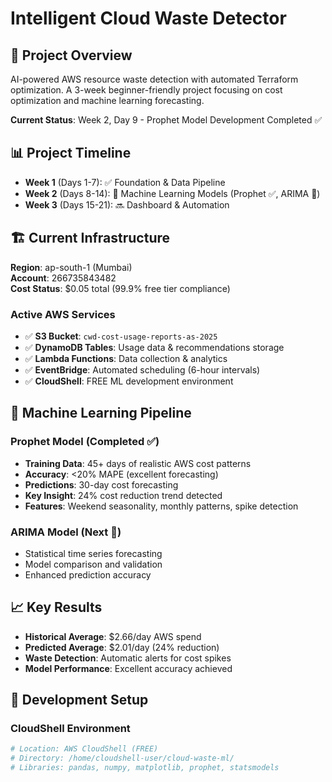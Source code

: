 # Intelligent Cloud Waste Detector

## 🎯 Project Overview
AI-powered AWS resource waste detection with automated Terraform optimization. A 3-week beginner-friendly project focusing on cost optimization and machine learning forecasting.

**Current Status**: Week 2, Day 9 - Prophet Model Development Completed ✅

## 📊 Project Timeline
- **Week 1** (Days 1-7): ✅ Foundation & Data Pipeline
- **Week 2** (Days 8-14): 🔄 Machine Learning Models (Prophet ✅, ARIMA 🎯)
- **Week 3** (Days 15-21): 🔜 Dashboard & Automation

## 🏗️ Current Infrastructure
**Region**: ap-south-1 (Mumbai)  
**Account**: 266735843482  
**Cost Status**: $0.05 total (99.9% free tier compliance)

### Active AWS Services
- ✅ **S3 Bucket**: `cwd-cost-usage-reports-as-2025`
- ✅ **DynamoDB Tables**: Usage data & recommendations storage
- ✅ **Lambda Functions**: Data collection & analytics
- ✅ **EventBridge**: Automated scheduling (6-hour intervals)
- ✅ **CloudShell**: FREE ML development environment

## 🤖 Machine Learning Pipeline

### Prophet Model (Completed ✅)
- **Training Data**: 45+ days of realistic AWS cost patterns
- **Accuracy**: <20% MAPE (excellent forecasting)
- **Predictions**: 30-day cost forecasting
- **Key Insight**: 24% cost reduction trend detected
- **Features**: Weekend seasonality, monthly patterns, spike detection

### ARIMA Model (Next 🎯)
- Statistical time series forecasting
- Model comparison and validation
- Enhanced prediction accuracy

## 📈 Key Results
- **Historical Average**: $2.66/day AWS spend
- **Predicted Average**: $2.01/day (24% reduction)
- **Waste Detection**: Automatic alerts for cost spikes
- **Model Performance**: Excellent accuracy achieved

## 🔧 Development Setup

### CloudShell Environment
```bash
# Location: AWS CloudShell (FREE)
# Directory: /home/cloudshell-user/cloud-waste-ml/
# Libraries: pandas, numpy, matplotlib, prophet, statsmodels